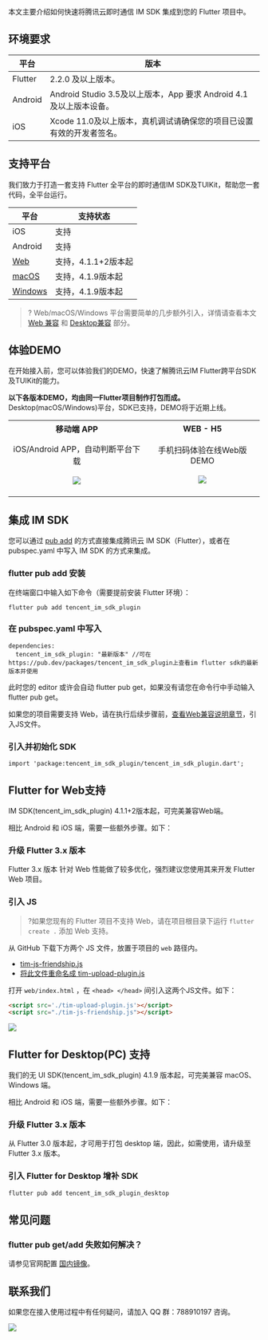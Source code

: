 本文主要介绍如何快速将腾讯云即时通信 IM SDK 集成到您的 Flutter 项目中。

## 环境要求

| 平台 | 版本 | 
|---------|---------|
| Flutter | 2.2.0 及以上版本。 | 
|Android|Android Studio 3.5及以上版本，App 要求 Android 4.1及以上版本设备。|
|iOS|Xcode 11.0及以上版本，真机调试请确保您的项目已设置有效的开发者签名。|

## 支持平台
我们致力于打造一套支持 Flutter 全平台的即时通信IM SDK及TUIKit，帮助您一套代码，全平台运行。

| 平台 | 支持状态|
|---------|---------|
| iOS | 支持 |
| Android | 支持 |
| [Web](#web) | 支持，4.1.1+2版本起 |
| [macOS](#pc) | 支持，4.1.9版本起 |
| [Windows](#pc) | 支持，4.1.9版本起 |

>? Web/macOS/Windows 平台需要简单的几步额外引入，详情请查看本文 [Web 兼容](#web) 和 [Desktop兼容](#pc) 部分。

## 体验DEMO

在开始接入前，您可以体验我们的DEMO，快速了解腾讯云IM Flutter跨平台SDK及TUIKit的能力。

**以下各版本DEMO，均由同一Flutter项目制作打包而成。** Desktop(macOS/Windows)平台，SDK已支持，DEMO将于近期上线。

<table style="text-align:center; vertical-align:middle; max-width: 800px">
  <tr>
    <th style="text-align:center;">移动端 APP</th>
    <th style="text-align:center;">WEB - H5</th>
  </tr>
  <tr>
    <td><div style="display: flex; justify-content: center; align-items: center; flex-direction: column; padding-top: 10px">iOS/Android APP，自动判断平台下载<img style="max-width:200px; margin: 20px 0 20px 0" src="https://qcloudimg.tencent-cloud.cn/raw/ca2aaff551410c74fce48008c771b9f6.png"/></div></td>
    <td><div style="display: flex; justify-content: center; align-items: center; flex-direction: column; padding-top: 10px">手机扫码体验在线Web版DEMO<img style="max-width:200px; margin: 20px 0 20px 0" src="https://qcloudimg.tencent-cloud.cn/raw/3c79e8bb16dd0eeab35e894a690e0444.png"/></div></td>
	 </tr>
</table>

## 集成 IM SDK
您可以通过 [pub add](https://pub.dev/packages/tencent_im_sdk_plugin) 的方式直接集成腾讯云 IM SDK（Flutter），或者在 pubspec.yaml 中写入 IM SDK 的方式来集成。


### flutter pub add 安装
在终端窗口中输入如下命令（需要提前安装 Flutter 环境）：
```
flutter pub add tencent_im_sdk_plugin
```

### 在 pubspec.yaml 中写入
```
dependencies:
  tencent_im_sdk_plugin: "最新版本" //可在https://pub.dev/packages/tencent_im_sdk_plugin上查看im flutter sdk的最新版本并使用
```
此时您的 editor 或许会自动 flutter pub get，如果没有请您在命令行中手动输入 flutter pub get。

如果您的项目需要支持 Web，请在执行后续步骤前，[查看Web兼容说明章节](#web)，引入JS文件。


### 引入并初始化 SDK
```
import 'package:tencent_im_sdk_plugin/tencent_im_sdk_plugin.dart';

```
## Flutter for Web支持[](id:web)

IM SDK(tencent_im_sdk_plugin) 4.1.1+2版本起，可完美兼容Web端。

相比 Android 和 iOS 端，需要一些额外步骤。如下：
### 升级 Flutter 3.x 版本

Flutter 3.x 版本 针对 Web 性能做了较多优化，强烈建议您使用其来开发 Flutter Web 项目。

### 引入 JS

>?如果您现有的 Flutter 项目不支持 Web，请在项目根目录下运行 `flutter create .` 添加 Web 支持。

从 GitHub 下载下方两个 JS 文件，放置于项目的 `web` 路径内。

- [tim-js-friendship.js](https://github.com/TencentCloud/TIMSDK/blob/master/Web/IMSDK/tim-js-friendship.js)
- [将此文件重命名成 tim-upload-plugin.js](https://github.com/TencentCloud/TIMSDK/blob/master/Web/IMSDK/tim-upload-plugin/index.js)

打开 `web/index.html` ，在 `<head> </head>` 间引入这两个JS文件。如下：

```html
<script src='./tim-upload-plugin.js'></script>
<script src="./tim-js-friendship.js"></script>
```
![](https://qcloudimg.tencent-cloud.cn/raw/f88ddfbdc79fb7492f3ce00c2c583246.png)

## Flutter for Desktop(PC) 支持[](id:pc)

我们的无 UI SDK(tencent_im_sdk_plugin) 4.1.9 版本起，可完美兼容 macOS、Windows 端。

相比 Android 和 iOS 端，需要一些额外步骤。如下：

### 升级 Flutter 3.x 版本

从 Flutter 3.0 版本起，才可用于打包 desktop 端，因此，如需使用，请升级至 Flutter 3.x 版本。

### 引入 Flutter for Desktop 增补 SDK

```dart
flutter pub add tencent_im_sdk_plugin_desktop
```

## 常见问题

### flutter pub get/add 失败如何解决？
请参见官网配置 [国内镜像](https://flutter.cn/community/china)。

## 联系我们
如果您在接入使用过程中有任何疑问，请加入 QQ 群：788910197 咨询。

![](https://qcloudimg.tencent-cloud.cn/raw/eacb194c77a76b5361b2ae983ae63260.png)
